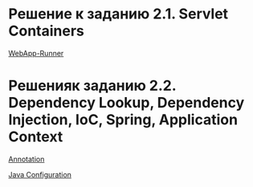 # Решение к заданию 2.1. Servlet Containers

[WebApp-Runner](https://github.com/kvintilian/hw-jspr-servlets/pull/1)

# Решенияк заданию 2.2. Dependency Lookup, Dependency Injection, IoC, Spring, Application Context

[Annotation](https://github.com/kvintilian/hw-jspr-servlets/pull/2)

[Java Configuration](https://github.com/kvintilian/hw-jspr-servlets/pull/3)

